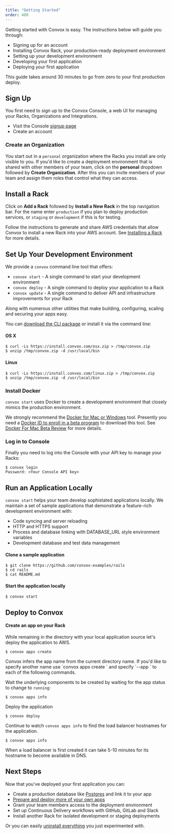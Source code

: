```yaml
---
title: "Getting Started"
order: 400
---
```


Getting started with Convox is easy. The instructions below will guide you through:

* Signing up for an account
* Installing Convox Rack, your production-ready deployment environment
* Setting up your development environment
* Developing your first application
* Deploying your first application

This guide takes around 30 minutes to go from zero to your first production deploy.

## Sign Up

You first need to sign up to the Convox Console, a web UI for managing your Racks, Organizations and Integrations.

* Visit the Console [signup page](https://console.convox.com/grid/signup)
* Create an account

### Create an Organization

You start out in a `personal` organization where the Racks you install are only visible to you. If you'd like to create a deployment environment that is shared with other members of your team, click on the **personal** dropdown followed by **Create Organization**. After this you can invite members of your team and assign them roles that control what they can access.

## Install a Rack

Click on **Add a Rack** followed by **Install a New Rack** in the top navigation bar. For the name enter `production` if you plan to deploy production services, or `staging` or `development` if this is for testing.

Follow the instructions to generate and share AWS credentials that allow Convox to install a new Rack into your AWS account. See [Installing a Rack](/docs/installing-a-rack) for more details.

## Set Up Your Development Environment

We provide a `convox` command line tool that offers:

* `convox start` - A single command to start your development environment
* `convox deploy` - A single command to deploy your application to a Rack
* `convox update` - A single command to deliver API and infrastructure improvements for your Rack

Along with numerous other utilities that make building, configuring, scaling and securing your apps easy.

You can [download the CLI package](https://dl.equinox.io/convox/convox/stable) or install it via the command line:

#### OS X

    $ curl -Ls https://install.convox.com/osx.zip > /tmp/convox.zip
    $ unzip /tmp/convox.zip -d /usr/local/bin
    
#### Linux

    $ curl -Ls https://install.convox.com/linux.zip > /tmp/convox.zip
    $ unzip /tmp/convox.zip -d /usr/local/bin

### Install Docker

`convox start` uses Docker to create a development environment that closely mimics the production environment.

We strongly recommend the [Docker for Mac or Windows](https://blog.docker.com/2016/03/docker-for-mac-windows-beta/) tool. Presently you need a [Docker ID to enroll in a beta program](https://beta.docker.com/) to download this tool. See [Docker For Mac Beta Review](https://medium.com/@nzoschke/docker-for-mac-beta-review-b91692289eb5#.mnmxfa999) for more details.

### Log in to Console

Finally you need to log into the Console with your API key to manage your Racks:

    $ convox login
    Password: <Your Console API key>

## Run an Application Locally

`convox start` helps your team develop sophistated applications locally. We maintain a set of sample applications that demonstrate a feature-rich development environment with:

* Code syncing and server reloading
* HTTP and HTTPS support
* Process and database linking with DATABASE_URL style environment variables
* Development database and test data management

#### Clone a sample application

    $ git clone https://github.com/convox-examples/rails
    $ cd rails
    $ cat README.md

#### Start the application locally

    $ convox start

## Deploy to Convox

#### Create an app on your Rack

While remaining in the directory with your local application source let's deploy the application to AWS.

    $ convox apps create

<div class="block-callout block-show-callout type-info" markdown="1">
Convox infers the app name from the current directory name. If you'd like to specify another name use `convox apps create <name>` and specify `--app <name>` to each of the following commands.
</div>
    
Wait the underlying components to be created by waiting for the app status to change to `running`:

    $ convox apps info
    
Deploy the application

    $ convox deploy
    
Continue to watch `convox apps info` to find the load balancer hostnames for the application.

    $ convox apps info
    
<div class="block-callout block-show-callout type-info" markdown="1">
When a load balancer is first created it can take 5-10 minutes for its hostname to become available in DNS.
</div>

## Next Steps

Now that you've deployed your first application you can:

* Create a production database like [Postgres](/docs/postgresql/) and link it to your app
* [Prepare and deploy more of your own apps](/docs/preparing-an-application/)
* Grant your team members access to the deployment environment
* Set up Continuous Delivery workflows with GitHub, GitLab and Slack
* Install another Rack for isolated development or staging deployments

Or you can easily [uninstall everything](/docs/uninstalling-a-rack/) you just experimented with.